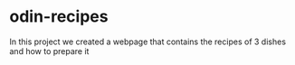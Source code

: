 # odin-recipes
In this project we created a webpage that contains the recipes of 3 dishes and how to prepare it